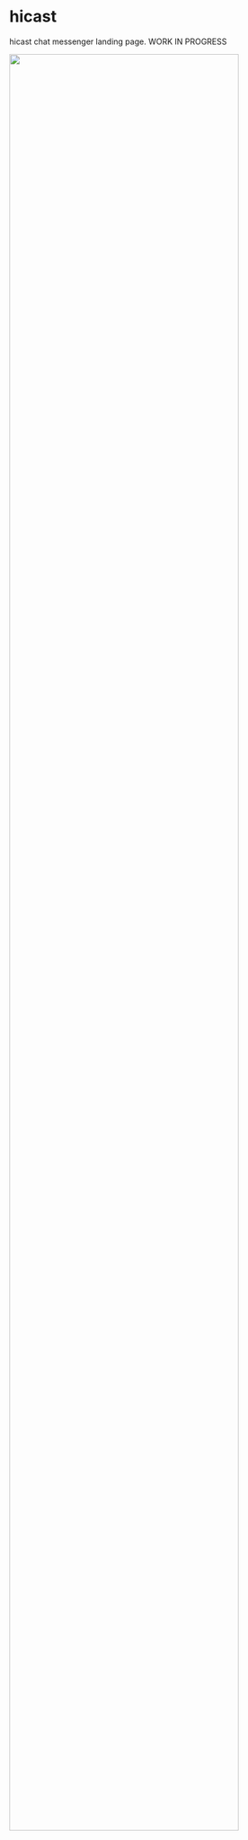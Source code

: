 # hicast

hicast chat messenger landing page. WORK IN PROGRESS

<img src="https://user-images.githubusercontent.com/7034586/34461715-446adb28-ee43-11e7-9928-fddc34a19532.png" width="90%"></img>
